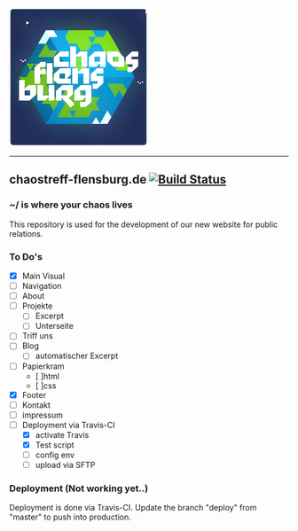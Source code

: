 ![Logo Chaostreff Flensburg](./doc/logo.png)

---
## chaostreff-flensburg.de [![Build Status](https://travis-ci.org/chaostreff-flensburg/website.svg?branch=deploy)](https://travis-ci.org/chaostreff-flensburg/website)
### ~/ is where your chaos lives
This repository is used for the development of our new website for public relations.


### To Do's

- [X] Main Visual
- [ ] Navigation
- [ ] About
- [ ] Projekte
  - [ ] Excerpt
  - [ ] Unterseite
- [ ] Triff uns
- [ ] Blog
  - [ ] automatischer Excerpt
- [ ] Papierkram
  - [ ]html
  - [ ]css
- [X] Footer
- [ ] Kontakt
- [ ] impressum
- [ ] Deployment via Travis-CI
  - [x] activate Travis
  - [x] Test script
  - [ ] config env
  - [ ] upload via SFTP

### Deployment (Not working yet..)

Deployment is done via Travis-CI. Update the branch "deploy" from "master" to push into production.
